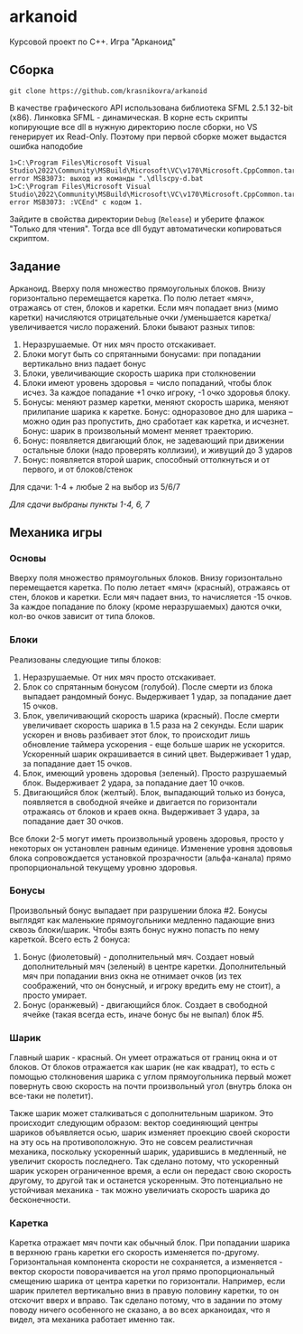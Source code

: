 # arkanoid

Курсовой проект по С++. Игра "Арканоид"

## Сборка

```
git clone https://github.com/krasnikovra/arkanoid
```

В качестве графического API использована библиотека SFML 2.5.1 32-bit (x86). Линковка SFML - динамическая. В корне есть скрипты копирующие все dll в нужную директорию после сборки, но VS генерирует их Read-Only. Поэтому при первой сборке может выдастся ошибка наподобие

```
1>C:\Program Files\Microsoft Visual Studio\2022\Community\MSBuild\Microsoft\VC\v170\Microsoft.CppCommon.targets(156,5): error MSB3073: выход из команды ".\dllscpy-d.bat
1>C:\Program Files\Microsoft Visual Studio\2022\Community\MSBuild\Microsoft\VC\v170\Microsoft.CppCommon.targets(156,5): error MSB3073: :VCEnd" с кодом 1.
```

Зайдите в свойства директории `Debug` (`Release`) и уберите флажок "Только для чтения". Тогда все dll будут автоматически копироваться скриптом.

## Задание

Арканоид.
Вверху поля множество прямоугольных блоков. Внизу горизонтально перемещается каретка. По полю летает «мяч», отражаясь от стен, блоков и каретки. Если мяч попадает вниз (мимо каретки) начисляются отрицательные очки /уменьшается каретка/увеличивается число поражений. Блоки бывают разных типов:

1)	Неразрушаемые. От них мяч просто отскакивает.
2)	Блоки могут быть со спрятанными бонусами: при попадании вертикально вниз падает бонус
3)	Блоки, увеличивающие скорость шарика при столкновении
4)	Блоки имеют уровень здоровья = число попаданий, чтобы блок исчез. За каждое попадание +1 очко игроку, -1 очко здоровья блоку.
5)	Бонусы: меняют размер каретки, меняют скорость шарика, меняют прилипание шарика к каретке. Бонус: одноразовое дно для шарика – можно один раз пропустить, дно сработает как каретка, и исчезнет. Бонус: шарик в произвольный момент меняет траекторию.
6)	Бонус: появляется двигающий блок, не задевающий при движении остальные блоки (надо проверять коллизии), и живущий до 3 ударов
7)	Бонус: появляется второй шарик, способный оттолкнуться и от первого, и от блоков/стенок

Для сдачи: 1-4 + любые 2 на выбор из 5/6/7

_Для сдачи выбраны пункты 1-4, 6, 7_

## Механика игры

### Основы

Вверху поля множество прямоугольных блоков. Внизу горизонтально перемещается каретка. По полю летает «мяч» (красный), отражаясь от стен, блоков и каретки. Если мяч падает вниз, то начисляется -15 очков. За каждое попадание по блоку (кроме неразрушаемых) даются очки, кол-во очков зависит от типа блоков.

### Блоки

Реализованы следующие типы блоков:

1) Неразрушаемые. От них мяч просто отскакивает.
2) Блок со спрятанным бонусом (голубой). После смерти из блока выпадает рандомный бонус. Выдерживает 1 удар, за попадание дает 15 очков.
3) Блок, увеличивающий скорость шарика (красный). После смерти увеличивает скорость шарика в 1.5 раза на 2 секунды. Если шарик ускорен и вновь разбивает этот блок, то происходит лишь обновление таймера ускорения - еще больше шарик не ускорится. Ускоренный шарик окрашивается в синий цвет. Выдерживает 1 удар, за попадание дает 15 очков.
4) Блок, имеющий уровень здоровья (зеленый). Просто разрушаемый блок. Выдерживает 2 удара, за попадание дает 10 очков.
5) Двигающийся блок (желтый). Блок, выпадающий только из бонуса, появляется в свободной ячейке и двигается по горизонтали отражаясь от блоков и краев окна. Выдерживает 3 удара, за попадание дает 30 очков.

Все блоки 2-5 могут иметь произвольный уровень здоровья, просто у некоторых он установлен равным единице. Изменение уровня здововья блока сопровождается установкой прозрачности (альфа-канала) прямо пропорциональной текущему уровню здоровья.

### Бонусы

Произвольный бонус выпадает при разрушении блока #2. Бонусы выглядят как маленькие прямоугольники медленно падающие вниз сквозь блоки/шарик. Чтобы взять бонус нужно попасть по нему кареткой. Всего есть 2 бонуса:

1) Бонус (фиолетовый) - дополнительный мяч. Создает новый дополнительный мяч (зеленый) в центре каретки. Дополнительный мяч при попадании вниз окна не отнимает очков (из тех соображений, что он бонусный, и игроку вредить ему не стоит), а просто умирает.
2) Бонус (оранжевый) - двигающийся блок. Создает в свободной ячейке (такая всегда есть, иначе бонус бы не выпал) блок #5.

### Шарик

Главный шарик - красный. Он умеет отражаться от границ окна и от блоков. От блоков отражается как шарик (не как квадрат), то есть с помощью столкновения шарика с углом прямоугольника первый может повернуть свою скорость на почти произвольный угол (внутрь блока он все-таки не полетит). 

Также шарик может сталкиваться с дополнительным шариком. Это происходит следующим образом: вектор соединяющий центры шариков объявляется осью, шарик изменяет проекцию своей скорости на эту ось на противоположную. Это не совсем реалистичная механика, поскольку ускоренный шарик, ударившись в медленный, не увеличит скорость последнего. Так сделано потому, что ускоренный шарик ускорен ограниченное время, а если он передаст свою скорость другому, то другой так и останется ускоренным. Это потенциально не устойчивая механика - так можно увеличиать скорость шарика до бесконечности.

### Каретка

Каретка отражает мяч почти как обычный блок. При попадании шарика в верхнюю грань каретки его скорость изменяется по-другому. Горизонтальная компонента скорости не сохраняется, а изменяется - вектор скорости поворачивается на угол прямо пропорциональный смещению шарика от центра каретки по горизонтали. Например, если шарик прилетел вертикально вниз в правую половину каретки, то он отскочит вверх и вправо. Так сделано потому, что в задании по этому поводу ничего особенного не сказано, а во всех арканоидах, что я видел, эта механика работает именно так.
